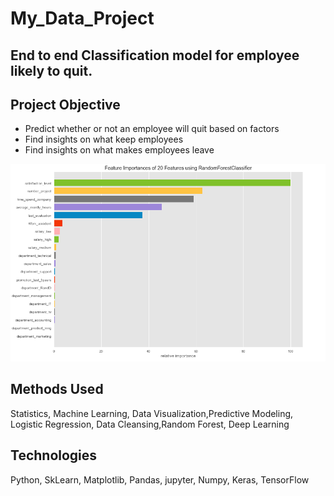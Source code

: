# My_Data_Project

## End to end Classification model for employee likely to quit.

## Project Objective
* Predict whether or not an employee will quit based on factors
* Find insights on what keep employees
* Find insights on what makes employees leave

![alt text](https://github.com/Robinrob92/My_Data_Project/blob/main/Screenshot%202021-06-20%20at%2009.09.27.png)

## Methods Used
Statistics, Machine Learning, Data Visualization,Predictive Modeling, Logistic Regression, Data Cleansing,Random Forest, Deep Learning

## Technologies
Python, SkLearn, Matplotlib, Pandas, jupyter, Numpy, Keras, TensorFlow
